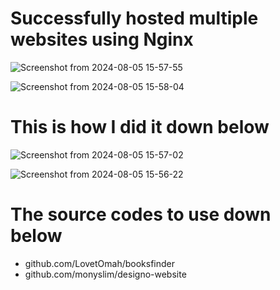 # Successfully hosted multiple websites using Nginx
![Screenshot from 2024-08-05 15-57-55](https://github.com/user-attachments/assets/da81e0f5-c571-47fb-8bd8-9a907ebe20c1)

![Screenshot from 2024-08-05 15-58-04](https://github.com/user-attachments/assets/dfb3c800-4ec1-4eb7-99a3-68922953654c)


# This is how I did it down below
![Screenshot from 2024-08-05 15-57-02](https://github.com/user-attachments/assets/09ed2fa8-f27d-4343-81fd-70db4bd16386)

![Screenshot from 2024-08-05 15-56-22](https://github.com/user-attachments/assets/d02c8df3-e8d7-4af5-9e70-dde754675000)

# The source codes to use down below
* github.com/LovetOmah/booksfinder
* github.com/monyslim/designo-website
